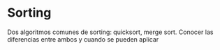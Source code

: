# Sorting
Dos algoritmos comunes de sorting:
quicksort, merge sort.
Conocer las diferencias entre ambos y cuando se pueden aplicar
